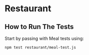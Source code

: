 # Restaurant

## How to Run The Tests

Start by passing with Meal tests using:

```
npm test restaurant/meal-test.js
```
